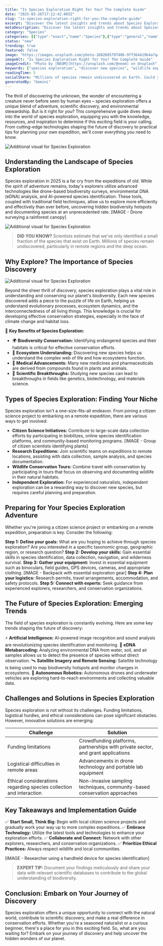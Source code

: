 ```yaml
---
title: "Is Species Exploration Right for You? The Complete Guide"
date: "2025-03-26T17:12:42.065Z"
slug: "is-species-exploration-right-for-you-the-complete-guide"
excerpt: "Discover the latest insights and trends about Species Exploration. This comprehensive guide covers everything you need to know about Species Exploration in 2025."
metaDescription: "Discover the latest insights and trends about Species Exploration. This comprehensive guide covers everything you need to know about Species Exploration in..."
category: "Species"
categories: [{"type":"exact","name":"Species"},{"type":"general","name":"Exploration"},{"type":"medium","name":"Biodiversity Research"},{"type":"specific","name":"Bioacoustic Monitoring"},{"type":"niche","name":"Automated Species Identification"}]
status: "new"
trending: true
featured: false
image: "https://images.unsplash.com/photo-1682685797406-97f364419b4a?q=85&w=1200&fit=max&fm=webp&auto=compress"
imageAlt: "Is Species Exploration Right for You? The Complete Guide"
imageCredit: "Photo by [NEOM](https://unsplash.com/@neom) on Unsplash"
keywords: ["species exploration", "discover new species", "wildlife exploration", "biodiversity exploration", "species discovery expeditions", "endangered species research", "explore animal species", "species identification guide", "best places for wildlife viewing", "wildlife conservation tours"]
readingTime: 5
socialShare: "Millions of species remain undiscovered on Earth. Could you be the one to find the next? #SpeciesExploration #Biodiversity #Wildlife"
generatedBy: "Gemini"
---
```




The thrill of discovering the unknown, the wonder of encountering a creature never before seen by human eyes – species exploration offers a unique blend of adventure, scientific discovery, and environmental stewardship. But is it right for *you*? This comprehensive guide dives deep into the world of species exploration, equipping you with the knowledge, resources, and inspiration to determine if this exciting field is your calling.  From cutting-edge technologies shaping the future of discovery to practical tips for planning your own expedition, we'll cover everything you need to know.

![Additional visual for Species Exploration](https://images.unsplash.com/photo-1614314266357-8a2e58059af5?q=85&w=1200&fit=max&fm=webp&auto=compress)

## Understanding the Landscape of Species Exploration

Species exploration in 2025 is a far cry from the expeditions of old.  While the spirit of adventure remains, today's explorers utilize advanced technologies like drone-based biodiversity surveys, environmental DNA (eDNA) analysis, and AI-powered species identification.  These tools, coupled with traditional field techniques, allow us to explore more efficiently and effectively than ever before, uncovering hidden biodiversity hotspots and documenting species at an unprecedented rate. [IMAGE - Drone surveying a rainforest canopy]

![Additional visual for Species Exploration](https://images.unsplash.com/photo-1574687175185-2ae934728bd8?q=85&w=1200&fit=max&fm=webp&auto=compress)

> **DID YOU KNOW?** Scientists estimate that we've only identified a small fraction of the species that exist on Earth.  Millions of species remain undiscovered, particularly in remote regions and the deep ocean.

##  Why Explore? The Importance of Species Discovery

![Additional visual for Species Exploration](https://images.unsplash.com/photo-1683009427666-340595e57e43?q=85&w=1200&fit=max&fm=webp&auto=compress)

Beyond the sheer thrill of discovery, species exploration plays a vital role in understanding and conserving our planet's biodiversity.  Each new species discovered adds a piece to the puzzle of life on Earth, helping us understand evolutionary processes, ecosystem dynamics, and the interconnectedness of all living things.  This knowledge is crucial for developing effective conservation strategies, especially in the face of climate change and habitat loss.

🔑 **Key Benefits of Species Exploration:**
* 🌍  **Biodiversity Conservation:** Identifying endangered species and their habitats is critical for effective conservation efforts.
* 🌱 **Ecosystem Understanding:**  Discovering new species helps us understand the complex web of life and how ecosystems function.
* 🧪 **Medical Advancements:** Many new medicines and pharmaceuticals are derived from compounds found in plants and animals.
* 🧬 **Scientific Breakthroughs:**  Studying new species can lead to breakthroughs in fields like genetics, biotechnology, and materials science.

##  Types of Species Exploration: Finding Your Niche

Species exploration isn't a one-size-fits-all endeavor.  From joining a citizen science project to embarking on a remote expedition, there are various ways to get involved:

* **Citizen Science Initiatives:**  Contribute to large-scale data collection efforts by participating in bioblitzes, online species identification platforms, and community-based monitoring programs. [IMAGE - Group of citizen scientists identifying plants]
* **Research Expeditions:** Join scientific teams on expeditions to remote locations, assisting with data collection, sample analysis, and species documentation.
* **Wildlife Conservation Tours:** Combine travel with conservation by participating in tours that focus on observing and documenting wildlife in their natural habitats.
* **Independent Exploration:**  For experienced naturalists, independent exploration can be a rewarding way to discover new species, but requires careful planning and preparation.

##  Preparing for Your Species Exploration Adventure

Whether you're joining a citizen science project or embarking on a remote expedition, preparation is key.  Consider the following:

**Step 1:** **Define your goals:** What are you hoping to achieve through species exploration? Are you interested in a specific taxonomic group, geographic region, or research question?
**Step 2:** **Develop your skills:**  Gain essential skills in species identification, data collection, navigation, and wilderness survival.
**Step 3:** **Gather your equipment:**  Invest in essential equipment such as binoculars, field guides, GPS devices, cameras, and appropriate clothing. [IMAGE - Backpack with essential exploration gear]
**Step 4:** **Plan your logistics:**  Research permits, travel arrangements, accommodation, and safety protocols.
**Step 5:** **Connect with experts:**  Seek guidance from experienced explorers, researchers, and conservation organizations.

##  The Future of Species Exploration: Emerging Trends

The field of species exploration is constantly evolving.  Here are some key trends shaping the future of discovery:

⚡ **Artificial Intelligence:** AI-powered image recognition and sound analysis are revolutionizing species identification and monitoring.
🧬 **eDNA Metabarcoding:** Analyzing environmental DNA from water, soil, and air samples allows us to detect the presence of species without direct observation.
🛰️ **Satellite Imagery and Remote Sensing:**  Satellite technology is being used to map biodiversity hotspots and monitor changes in ecosystems.
🤖 **Autonomous Robotics:**  Autonomous drones and underwater vehicles are exploring hard-to-reach environments and collecting valuable data.

##  Challenges and Solutions in Species Exploration

Species exploration is not without its challenges.  Funding limitations, logistical hurdles, and ethical considerations can pose significant obstacles.  However, innovative solutions are emerging:

| Challenge | Solution |
|---|---|
| Funding limitations | Crowdfunding platforms, partnerships with private sector, and grant applications |
| Logistical difficulties in remote areas | Advancements in drone technology and portable lab equipment |
| Ethical considerations regarding species collection and interaction | Non-invasive sampling techniques, community-based conservation approaches |

##  Key Takeaways and Implementation Guide

✅ **Start Small, Think Big:** Begin with local citizen science projects and gradually work your way up to more complex expeditions.
✅ **Embrace Technology:** Utilize the latest tools and technologies to enhance your exploration efforts.
✅ **Collaborate and Connect:**  Network with other explorers, researchers, and conservation organizations.
✅ **Prioritize Ethical Practices:**  Always respect wildlife and local communities.

[IMAGE - Researcher using a handheld device for species identification]

> **EXPERT TIP:**  Document your findings meticulously and share your data with relevant scientific databases to contribute to the global understanding of biodiversity.

## Conclusion: Embark on Your Journey of Discovery

Species exploration offers a unique opportunity to connect with the natural world, contribute to scientific discovery, and make a real difference in conservation efforts.  Whether you're a seasoned naturalist or a curious beginner, there's a place for you in this exciting field.  So, what are you waiting for? Embark on your journey of discovery and help uncover the hidden wonders of our planet.

